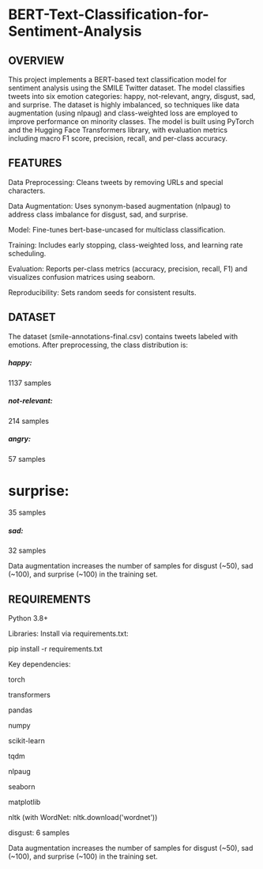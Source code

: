 # BERT-Text-Classification-for-Sentiment-Analysis

<h2>OVERVIEW</h2>

This project implements a BERT-based text classification model for sentiment analysis using the SMILE Twitter dataset. The model classifies tweets into six emotion categories: happy, not-relevant, angry, disgust, sad, and surprise. The dataset is highly imbalanced, so techniques like data augmentation (using nlpaug) and class-weighted loss are employed to improve performance on minority classes. The model is built using PyTorch and the Hugging Face Transformers library, with evaluation metrics including macro F1 score, precision, recall, and per-class accuracy.

<h2>FEATURES</h2>





Data Preprocessing: Cleans tweets by removing URLs and special characters.



Data Augmentation: Uses synonym-based augmentation (nlpaug) to address class imbalance for disgust, sad, and surprise.



Model: Fine-tunes bert-base-uncased for multiclass classification.



Training: Includes early stopping, class-weighted loss, and learning rate scheduling.



Evaluation: Reports per-class metrics (accuracy, precision, recall, F1) and visualizes confusion matrices using seaborn.



Reproducibility: Sets random seeds for consistent results.


<h2>DATASET</h2>

The dataset (smile-annotations-final.csv) contains tweets labeled with emotions. After preprocessing, the class distribution is:





<h5>happy:</h5> 1137 samples



<h5>not-relevant:</h5> 214 samples



<h5>angry:</h5> 57 samples



<h1>surprise:</h1> 35 samples



<h5>sad:</h5> 32 samples


Data augmentation increases the number of samples for disgust (~50), sad (~100), and surprise (~100) in the training set.

<h2>REQUIREMENTS</h2>





Python 3.8+



Libraries: Install via requirements.txt:

pip install -r requirements.txt

Key dependencies:





torch



transformers



pandas



numpy



scikit-learn



tqdm



nlpaug



seaborn



matplotlib



nltk (with WordNet: nltk.download('wordnet'))



disgust: 6 samples

Data augmentation increases the number of samples for disgust (~50), sad (~100), and surprise (~100) in the training set.

